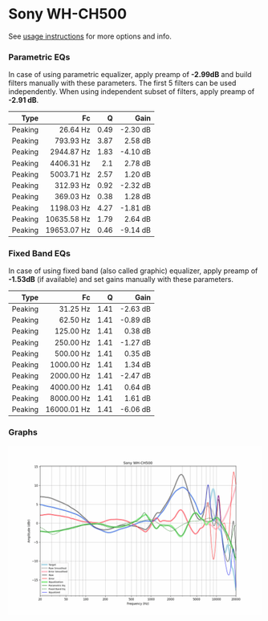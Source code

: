 # Sony WH-CH500
See [usage instructions](https://github.com/jaakkopasanen/AutoEq#usage) for more options and info.

### Parametric EQs
In case of using parametric equalizer, apply preamp of **-2.99dB** and build filters manually
with these parameters. The first 5 filters can be used independently.
When using independent subset of filters, apply preamp of **-2.91 dB**.

| Type    | Fc          |    Q | Gain     |
|--------:|------------:|-----:|---------:|
| Peaking | 26.64 Hz    | 0.49 | -2.30 dB |
| Peaking | 793.93 Hz   | 3.87 | 2.58 dB  |
| Peaking | 2944.87 Hz  | 1.83 | -4.10 dB |
| Peaking | 4406.31 Hz  | 2.1  | 2.78 dB  |
| Peaking | 5003.71 Hz  | 2.57 | 1.20 dB  |
| Peaking | 312.93 Hz   | 0.92 | -2.32 dB |
| Peaking | 369.03 Hz   | 0.38 | 1.28 dB  |
| Peaking | 1198.03 Hz  | 4.27 | -1.81 dB |
| Peaking | 10635.58 Hz | 1.79 | 2.64 dB  |
| Peaking | 19653.07 Hz | 0.46 | -9.14 dB |

### Fixed Band EQs
In case of using fixed band (also called graphic) equalizer, apply preamp of **-1.53dB**
(if available) and set gains manually with these parameters.

| Type    | Fc          |    Q | Gain     |
|--------:|------------:|-----:|---------:|
| Peaking | 31.25 Hz    | 1.41 | -2.63 dB |
| Peaking | 62.50 Hz    | 1.41 | -0.89 dB |
| Peaking | 125.00 Hz   | 1.41 | 0.38 dB  |
| Peaking | 250.00 Hz   | 1.41 | -1.27 dB |
| Peaking | 500.00 Hz   | 1.41 | 0.35 dB  |
| Peaking | 1000.00 Hz  | 1.41 | 1.34 dB  |
| Peaking | 2000.00 Hz  | 1.41 | -2.47 dB |
| Peaking | 4000.00 Hz  | 1.41 | 0.64 dB  |
| Peaking | 8000.00 Hz  | 1.41 | 1.61 dB  |
| Peaking | 16000.01 Hz | 1.41 | -6.06 dB |

### Graphs
![](./Sony%20WH-CH500.png)